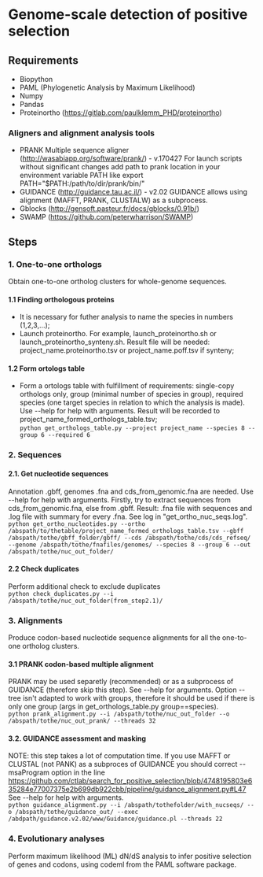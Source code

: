 # Genome-scale detection of positive selection
## Requirements
- Biopython
- PAML (Phylogenetic Analysis by Maximum Likelihood)
- Numpy
- Pandas
- Proteinortho (https://gitlab.com/paulklemm_PHD/proteinortho)
### Aligners and alignment analysis tools
- PRANK
Multiple sequence aligner (http://wasabiapp.org/software/prank/) - v.170427
For launch scripts without significant changes add path to prank location in your environment variable PATH like
export PATH="$PATH:/path/to/dir/prank/bin/"
- GUIDANCE (http://guidance.tau.ac.il/) - v2.02
GUIDANCE allows using alignment (MAFFT, PRANK, CLUSTALW) as a subprocess.
- Gblocks (http://gensoft.pasteur.fr/docs/gblocks/0.91b/)
- SWAMP (https://github.com/peterwharrison/SWAMP)
## Steps
### 1. One-to-one orthologs
Obtain one-to-one ortholog clusters for whole-genome sequences.
#### 1.1 Finding orthologous proteins
- It is necessary for futher analysis to name the species in numbers (1,2,3,...);
- Launch proteinortho. For example, launch_proteinortho.sh or launch_proteinortho_synteny.sh.
Result file will be needed: project_name.proteinortho.tsv or project_name.poff.tsv if synteny;
#### 1.2 Form ortologs table
- Form a ortologs table with fulfillment of requirements: single-copy orthologs only, group (minimal
number of species in group), required species (one target species in relation to which the analysis is made).
Use --help for help with arguments. Result will be recorded to project_name_formed_orthologs_table.tsv;  
`python get_orthologs_table.py --project project_name --species 8 --group 6 --required 6`

### 2. Sequences
#### 2.1. Get nucleotide sequences
Annotation .gbff, genomes .fna and cds_from_genomic.fna are needed. Use --help for help with arguments.
Firstly, try to extract sequences from cds_from_genomic.fna, else from .gbff. Result: .fna file with sequences and
.log file with summary for every .fna. See log in "get_ortho_nuc_seqs.log".  
`python get_ortho_nucleotides.py --ortho /abspath/to/thetable/project_name_formed_orthologs_table.tsv --gbff /abspath/tothe/gbff_folder/gbff/ --cds /abspath/tothe/cds/cds_refseq/ --genome /abspath/tothe/fnafiles/genomes/ --species 8 --group 6 --out /abspath/tothe/nuc_out_folder/`
#### 2.2 Check duplicates
Perform additional check to exclude duplicates  
`python check_duplicates.py --i /abspath/tothe/nuc_out_folder(from_step2.1)/`

### 3. Alignments
Produce codon-based nucleotide sequence alignments for all the one-to-one ortholog clusters.
#### 3.1 PRANK codon-based multiple alignment
PRANK may be used separetly (recommended) or as a subprocess of GUIDANCE (therefore skip this step).
See --help for arguments. Option --tree isn't adapted to work with groups, therefore it should be used if there is only
one group (args in get_orthologs_table.py group==species).  
`python prank_alignment.py --i /abspath/tothe/nuc_out_folder --o /abspath/tothe/nuc_out_prank/ --threads 32`
#### 3.2. GUIDANCE assessment and masking
NOTE: this step takes a lot of computation time.
If you use MAFFT or CLUSTAL (not PANK) as a subproces of GUIDANCE you should correct --msaProgram option
in the line https://github.com/ctlab/search_for_positive_selection/blob/4748195803e635284e77007375e2b699db922cbb/pipeline/guidance_alignment.py#L47  
See --help for help with arguments.  
`python guidance_alignment.py --i /abspath/tothefolder/with_nucseqs/ --o /abspath/tothe/guidance_out/ --exec /abdpath/guidance.v2.02/www/Guidance/guidance.pl --threads 22`


### 4. Evolutionary analyses
Perform maximum likelihood (ML) dN/dS analysis to infer positive selection of genes and codons, using codeml from the PAML software package.
